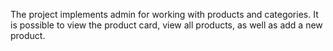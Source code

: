 The project implements admin for working with products and categories. It is possible to view the product card, view all products, as well as add a new product. 
